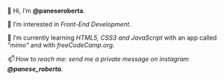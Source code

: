   <p>👋 Hi, I’m <strong>@paneseroberta</strong>.</p>
  <p>👀 I’m interested in <em>Front-End Development</em>.</p>
  <p>🌱 I’m currently learning <em>HTML5, CSS3 and JavaScript</em> with an app called <em>"mimo"</em> and with <em>freeCodeCamp.org<em>.</p>
  <p>📫 How to reach me: send me a private message on instagram <strong>@panese_roberta</strong>.</p>
